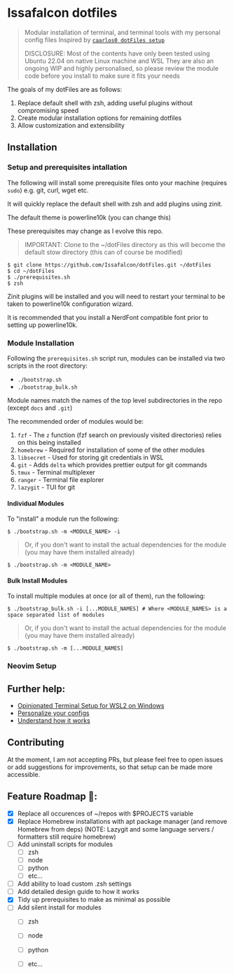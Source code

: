 # Issafalcon dotfiles

> Modular installation of terminal, and terminal tools with my personal config files
> Inspired by [`caarlos0 dotFiles setup`](https://github.com/caarlos0/dotfiles)
>
> DISCLOSURE: Most of the contents have only been tested using Ubuntu 22.04 on native Linux machine and WSL
>             They are also an ongoing WIP and highly personalised, so please review the module code before you install to make sure it fits your needs

The goals of my dotFiles are as follows:
 1. Replace default shell with zsh, adding useful plugins without compromising speed
 2. Create modular installation options for remaining dotfiles
 3. Allow customization and extensibility

## Installation

### Setup and prerequisites intallation

The following will install some prerequisite files onto your machine (requires `sudo`)
e.g. git, curl, wget etc.

It will quickly replace the default shell with zsh and add plugins using zinit.

The default theme is powerline10k (you can change this)

These prerequisites may change as I evolve this repo.

> IMPORTANT: Clone to the ~/dotFiles directory as this will become the default stow directory (this can of course be modified)

```console
$ git clone https://github.com/Issafalcon/dotFiles.git ~/dotFiles
$ cd ~/dotFiles
$ ./prerequisites.sh 
$ zsh
```

Zinit plugins will be installed and you will need to restart your terminal to be taken to
powerline10k configuration wizard.

It is recommended that you install a NerdFont compatible font prior to setting up powerline10k.

### Module Installation

Following the `prerequisites.sh` script run, modules can be installed via two scripts in the root directory:
- `./bootstrap.sh`
- `./bootstrap_bulk.sh`

Module names match the names of the top level subdirectories in the repo (except `docs` and `.git`)

The recommended order of modules would be:
  1. `fzf` - The `z` function (fzf search on previously visited directories) relies on this being installed
  2. `homebrew` - Required for installation of some of the other modules
  3. `libsecret` - Used for storing git credentials in WSL
  4. `git` - Adds `delta` which provides prettier output for git commands
  5. `tmux` - Terminal multiplexer
  6. `ranger` - Terminal file explorer
  7. `lazygit` - TUI for git

#### Individual Modules

To "install" a module run the following:

```console
$ ./bootstrap.sh -m <MODULE_NAME> -i
```
> Or, if you don't want to install the actual dependencies for the module (you may have them installed already)

```console
$ ./bootstrap.sh -m <MODULE_NAME>
```
#### Bulk Install Modules

To install multiple modules at once (or all of them), run the following:

```console
$ ./bootstrap_bulk.sh -i [...MODULE_NAMES] # Where <MODULE_NAMES> is a space separated list of modules
```
> Or, if you don't want to install the actual dependencies for the module (you may have them installed already)

```console
$ ./bootstrap.sh -m [...MODULE_NAMES]
```

### Neovim Setup

## Further help:

- [Opinionated Terminal Setup for WSL2 on Windows](/docs/WSL2.md)
- [Personalize your configs](/docs/PERSONALIZATION.md)
- [Understand how it works](/docs/DESIGN.md)

## Contributing

At the moment, I am not accepting PRs, but please feel free to open issues or add suggestions for improvements,
so that setup can be made more accessible.

## Feature Roadmap 🌌:
- [x] Replace all occurences of ~/repos with $PROJECTS variable
- [x] Replace Homebrew installations with apt package manager (and remove Homebrew from deps) (NOTE: Lazygit and some language servers / formatters still require homebrew)
- [ ] Add uninstall scripts for modules
  - [ ] zsh
  - [ ] node
  - [ ] python
  - [ ] etc...
- [ ] Add ability to load custom .zsh settings
- [ ] Add detailed design guide to how it works
- [x] Tidy up prerequisites to make as minimal as possible
- [ ] Add silent install for modules
  - [ ] zsh
  - [ ] node
  - [ ] python
  - [ ] etc...

